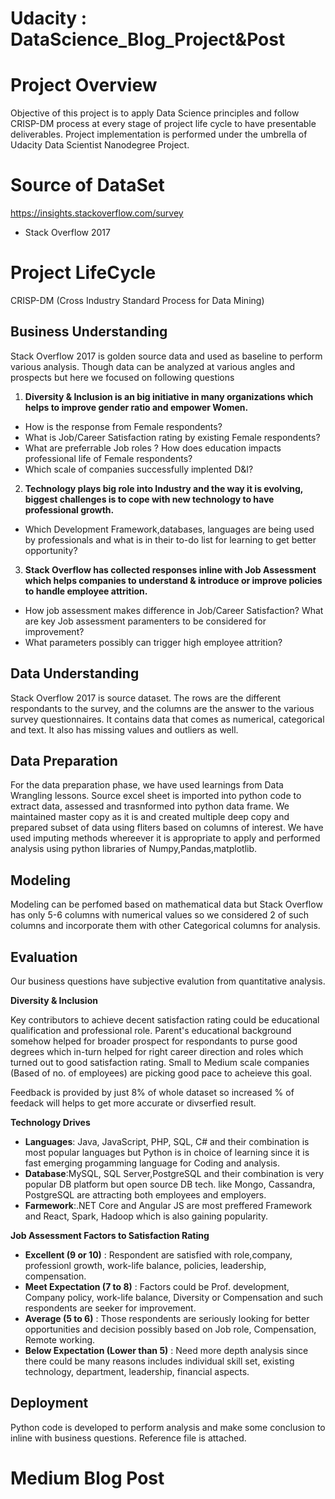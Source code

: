 # Udacity : DataScience_Blog_Project&Post

# Project Overview

Objective of this project is to apply Data Science principles and follow CRISP-DM process at every stage of project life cycle to have presentable deliverables.
Project implementation is performed under the umbrella of Udacity Data Scientist Nanodegree Project.

# Source of DataSet
https://insights.stackoverflow.com/survey
- Stack Overflow 2017

# Project LifeCycle

CRISP-DM (Cross Industry Standard Process for Data Mining)

## Business Understanding

Stack Overflow 2017 is golden source data and used as baseline to perform various analysis. Though data can be analyzed at various angles and prospects but here we focused on following questions

1. **Diversity & Inclusion is an big initiative in many organizations which helps to improve gender ratio and empower Women.** 

- How is the response from Female respondents?
- What is Job/Career Satisfaction rating by existing Female respondents?  
- What are preferrable Job roles ? How does education impacts professional life of Female respondents? 
- Which scale of companies successfully implented D&I?

2. **Technology plays big role into Industry and the way it is evolving, biggest challenges is to cope with new technology to have professional growth.** 

- Which Development Framework,databases, languages are being used by professionals and what is in their to-do list for learning to get better opportunity?

3. **Stack Overflow has collected responses inline with Job Assessment which helps companies to understand & introduce or improve policies to handle employee attrition.**

- How job assessment makes difference in Job/Career Satisfaction? What are key Job assessment paramenters to be considered for improvement?
- What parameters possibly can trigger high employee attrition?

## Data Understanding

Stack Overflow 2017 is source dataset. The rows are the different respondants to the survey, and the columns are the answer to the various survey questionnaires. It contains data that comes as numerical, categorical and text. It also has missing values and outliers as well.

## Data Preparation

For the data preparation phase, we have used learnings from Data Wrangling lessons. Source excel sheet is imported into python code to extract data, assessed and trasnformed into python data frame. We maintained master copy as it is and created multiple deep copy and prepared subset of data using fliters based on columns of interest. We have used imputing methods whereever it is appropriate to apply and performed analysis using python libraries of Numpy,Pandas,matplotlib.

## Modeling

Modeling can be perfomed based on mathematical data but Stack Overflow has only 5-6 columns with numerical values so we considered 2 of such columns and incorporate them with other Categorical columns for analysis.

## Evaluation

Our business questions have subjective evalution from quantitative analysis.

**Diversity & Inclusion** 

Key contributors to achieve decent satisfaction rating could be educational qualification and professional role. Parent's educational background somehow helped for broader prospect for respondants to purse good degrees which in-turn helped for right career direction and roles which turned out to good satisfaction rating.
Small to Medium scale companies (Based of no. of employees) are picking good pace to acheieve this goal.

Feedback is provided by just 8% of whole dataset so increased % of feedack will helps to get more accurate or divserfied result.

**Technology Drives**

- **Languages**: Java, JavaScript, PHP, SQL, C# and their combination is most popular languages but Python is in choice of learning since it is fast emerging progamming language for Coding and analysis.
- **Database**:MySQL, SQL Server,PostgreSQL and their combination is very popular DB platform but open source DB tech. like Mongo, Cassandra, PostgreSQL are attracting both employees and employers.
- **Farmework**:.NET Core and Angular JS are most preffered Framework and React, Spark, Hadoop which is also gaining popularity.

**Job Assessment Factors to Satisfaction Rating**

- **Excellent (9 or 10)** : Respondent are satisfied with role,company, professionl growth, work-life balance, policies, leadership, compensation.
- **Meet Expectation (7 to 8)** : Factors could be Prof. development, Company policy, work-life balance, Diversity or Compensation and such respondents are seeker for improvement.
- **Average (5 to 6)** : Those respondents are seriously looking for better opportunities and decision possibly based on Job role, Compensation, Remote working.
- **Below Expectation (Lower than 5)** : Need more depth analysis since there could be many reasons includes individual skill set, existing technology, department, leadership, financial aspects.

## Deployment

Python code is developed to perform analysis and make some conclusion to inline with business questions.
Reference file is attached. 

# Medium Blog Post
